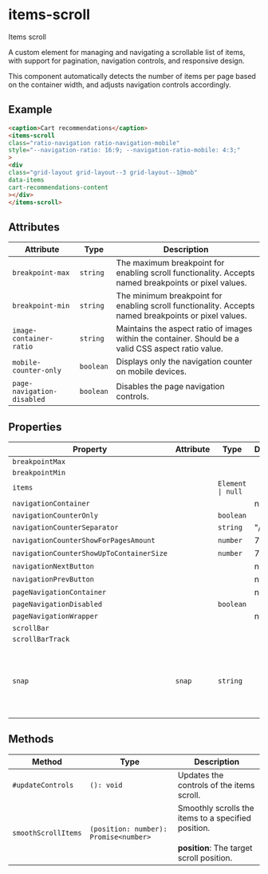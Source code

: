 # items-scroll

Items scroll

A custom element for managing and navigating a scrollable list of items,
with support for pagination, navigation controls, and responsive design.

This component automatically detects the number of items per page based on
the container width, and adjusts navigation controls accordingly.

## Example

```html
<caption>Cart recommendations</caption>
<items-scroll
class="ratio-navigation ratio-navigation-mobile"
style="--navigation-ratio: 16:9; --navigation-ratio-mobile: 4:3;"
>
<div
class="grid-layout grid-layout--3 grid-layout--1@mob"
data-items
cart-recommendations-content
></div>
</items-scroll>
```

## Attributes

| Attribute                  | Type      | Description                                      |
|----------------------------|-----------|--------------------------------------------------|
| `breakpoint-max`           | `string`  | The maximum breakpoint for enabling scroll functionality. Accepts named breakpoints or pixel values. |
| `breakpoint-min`           | `string`  | The minimum breakpoint for enabling scroll functionality. Accepts named breakpoints or pixel values. |
| `image-container-ratio`    | `string`  | Maintains the aspect ratio of images within the container. Should be a valid CSS aspect ratio value. |
| `mobile-counter-only`      | `boolean` | Displays only the navigation counter on mobile devices. |
| `page-navigation-disabled` | `boolean` | Disables the page navigation controls.           |

## Properties

| Property                                 | Attribute | Type              | Default | Description                                      |
|------------------------------------------|-----------|-------------------|---------|--------------------------------------------------|
| `breakpointMax`                          |           |                   |         |                                                  |
| `breakpointMin`                          |           |                   |         |                                                  |
| `items`                                  |           | `Element \| null` |         |                                                  |
| `navigationContainer`                    |           |                   | null    |                                                  |
| `navigationCounterOnly`                  |           | `boolean`         |         |                                                  |
| `navigationCounterSeparator`             |           | `string`          | "/"     |                                                  |
| `navigationCounterShowForPagesAmount`    |           | `number`          | 7       |                                                  |
| `navigationCounterShowUpToContainerSize` |           | `number`          | 768     |                                                  |
| `navigationNextButton`                   |           |                   | null    |                                                  |
| `navigationPrevButton`                   |           |                   | null    |                                                  |
| `pageNavigationContainer`                |           |                   | null    |                                                  |
| `pageNavigationDisabled`                 |           | `boolean`         |         |                                                  |
| `pageNavigationWrapper`                  |           |                   | null    |                                                  |
| `scrollBar`                              |           |                   |         |                                                  |
| `scrollBarTrack`                         |           |                   |         |                                                  |
| `snap`                                   | `snap`    | `string`          |         | Controls the scroll snapping behavior. Accepts 'start' or 'center'. |

## Methods

| Method              | Type                                  | Description                                      |
|---------------------|---------------------------------------|--------------------------------------------------|
| `#updateControls`   | `(): void`                            | Updates the controls of the items scroll.        |
| `smoothScrollItems` | `(position: number): Promise<number>` | Smoothly scrolls the items to a specified position.<br /><br />**position**: The target scroll position. |
